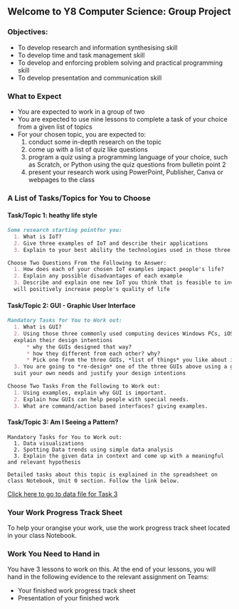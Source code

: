 ## Welcome to Y8 Computer Science: Group Project

### Objectives:
- To develop research and information synthesising skill
- To develop time and task management skill
- To develop and enforcing problem solving and practical programming skill
- To develop presentation and communication skill

### What to Expect

- You are expected to work in a group of two
- You are expected to use nine lessons to complete a task of your choice from a given list of topics
- For your chosen topic, you are expected to:
  1. conduct some in-depth research on the topic
  2. come up with a list of quiz like questions 
  3. program a quiz using a programming language of your choice, such as Scratch, or Python using the quiz questions from bulletin point 2
  4. present your research work using PowerPoint, Publisher, Canva or webpages to the class

### A List of Tasks/Topics for You to Choose
#### Task/Topic 1: heathy life style
```markdown
Some research starting pointfor you:
  1. What is IoT?
  2. Give three examples of IoT and describe their applications
  3. Explain to your best ability the technologies used in those three examples of IoT

Choose Two Questions From the Following to Answer:
  1. How does each of your chosen IoT examples impact people's life?
  2. Explain any possible disadvantages of each example
  3. Describe and explain one new IoT you think that is feasible to invent and 
  will positively increase people's quality of life
```
#### Task/Topic 2: GUI - Graphic User Interface

```markdown
Mandatory Tasks for You to Work out:
  1. What is GUI?
  2. Using those three commonly used computing devices Windows PCs, iOS devices, and Andriod devices, 
  explain their design intentions 
      * why the GUIs designed that way? 
      * how they different from each other? why?
      * Pick one from the three GUIs, *list of things* you like about it and you don't like about it
  3. You are going to *re-design* one of the three GUIs above using a graphics software to 
  suit your own needs and justify your design intentions

Choose Two Tasks From the Following to Work out:
  1. Using examples, explain why GUI is important.
  2. Explain how GUIs can help people with special needs.
  3. What are command/action based interfaces? giving examples.

``` 

#### Task/Topic 3: Am I Seeing a Pattern?

```
Mandatory Tasks for You to Work out:
  1. Data visualizations 
  2. Spotting Data trends using simple data analysis
  3. Explain the given data in context and come up with a meaningful and relevant hypothesis

Detailed tasks about this topic is explained in the spreadsheet on class Notebook, Unit 0 section. Follow the link below.
```
[Click here to go to data file for Task 3](https://wcishanghai.sharepoint.com/teams/2020Y9CS/_layouts/15/Doc.aspx?sourcedoc={daaa9799-b7e7-411e-9f2a-a6eb7b13a084}&action=edit&wd=target%28_Content%20Library%2F2.%20Digital%20Skills.one%7Ce55e2623-d056-4321-a85c-72f786187fea%2F%29&wdorigin=717)


### Your Work Progress Track Sheet
To help your orangise your work, use the work progress track sheet located in your class Notebook. 
<!-- 
[Right Click, then Save As to download this work template to guide your progress](https://github.com/digixc/Y9-SkillBuilding/blob/gh-pages/doc/SkillBuilding_ProgressTracker.docx)
-->

### Work You Need to Hand in
You have 3 lessons to work on this.  At the end of your lessons, you will hand in the following evidence to the relevant assignment on Teams:
+ Your finished work progress track sheet
+ Presentation of your finished work 


